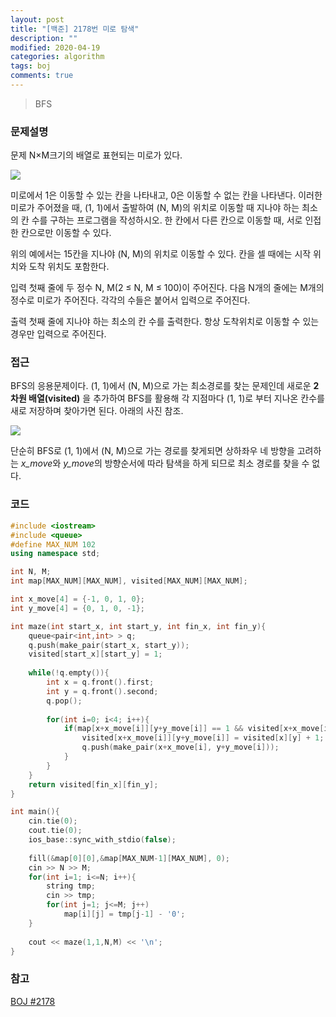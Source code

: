 ```yaml
---
layout: post
title: "[백준] 2178번 미로 탐색"
description: ""
modified: 2020-04-19
categories: algorithm
tags: boj
comments: true
---
```


> BFS

### 문제설명

문제
N×M크기의 배열로 표현되는 미로가 있다.

<img src="https://www.dropbox.com/s/j0o5azfmvjy7ulp/2178.JPG?dl=1">

미로에서 1은 이동할 수 있는 칸을 나타내고, 0은 이동할 수 없는 칸을 나타낸다. 이러한 미로가 주어졌을 때, (1, 1)에서 출발하여 (N, M)의 위치로 이동할 때 지나야 하는 최소의 칸 수를 구하는 프로그램을 작성하시오. 한 칸에서 다른 칸으로 이동할 때, 서로 인접한 칸으로만 이동할 수 있다.

위의 예에서는 15칸을 지나야 (N, M)의 위치로 이동할 수 있다. 칸을 셀 때에는 시작 위치와 도착 위치도 포함한다.

입력
첫째 줄에 두 정수 N, M(2 ≤ N, M ≤ 100)이 주어진다. 다음 N개의 줄에는 M개의 정수로 미로가 주어진다. 각각의 수들은 붙어서 입력으로 주어진다.

출력
첫째 줄에 지나야 하는 최소의 칸 수를 출력한다. 항상 도착위치로 이동할 수 있는 경우만 입력으로 주어진다.

### 접근
BFS의 응용문제이다. (1, 1)에서 (N, M)으로 가는 최소경로를 찾는 문제인데 새로운 **2차원 배열(visited)** 을 추가하여 BFS를 활용해 각 지점마다 (1, 1)로 부터 지나온 칸수를 새로 저장하며 찾아가면 된다. 아래의 사진 참조.

<img src="https://www.dropbox.com/s/pr49yabzw8mijnq/2178_2.JPG?dl=1">

단순히 BFS로 (1, 1)에서 (N, M)으로 가는 경로를 찾게되면 상하좌우 네 방향을 고려하는 *x_move*와 *y_move*의 방향순서에 따라 탐색을 하게 되므로 최소 경로를 찾을 수 없다.


### 코드
```cpp
#include <iostream>
#include <queue>
#define MAX_NUM 102
using namespace std;

int N, M;
int map[MAX_NUM][MAX_NUM], visited[MAX_NUM][MAX_NUM];

int x_move[4] = {-1, 0, 1, 0};
int y_move[4] = {0, 1, 0, -1};

int maze(int start_x, int start_y, int fin_x, int fin_y){
	queue<pair<int,int> > q;
	q.push(make_pair(start_x, start_y));
	visited[start_x][start_y] = 1;
	
	while(!q.empty()){
		int x = q.front().first;
		int y = q.front().second;
		q.pop();
		
		for(int i=0; i<4; i++){
			if(map[x+x_move[i]][y+y_move[i]] == 1 && visited[x+x_move[i]][y+y_move[i]] == 0){
				visited[x+x_move[i]][y+y_move[i]] = visited[x][y] + 1;
				q.push(make_pair(x+x_move[i], y+y_move[i]));
			}
		}
	}
	return visited[fin_x][fin_y];
}

int main(){
	cin.tie(0);
	cout.tie(0);
	ios_base::sync_with_stdio(false);
	
	fill(&map[0][0],&map[MAX_NUM-1][MAX_NUM], 0);
	cin >> N >> M;
	for(int i=1; i<=N; i++){
		string tmp;
		cin >> tmp;
		for(int j=1; j<=M; j++)
			map[i][j] = tmp[j-1] - '0';
	}
	
	cout << maze(1,1,N,M) << '\n';
}
```

### 참고
[BOJ #2178](https://www.acmicpc.net/problem/2178)  

